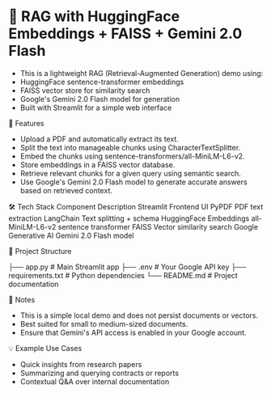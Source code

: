 # 📄 RAG with HuggingFace Embeddings + FAISS + Gemini 2.0 Flash
- This is a lightweight RAG (Retrieval-Augmented Generation) demo using:
- HuggingFace sentence-transformer embeddings
- FAISS vector store for similarity search
- Google's Gemini 2.0 Flash model for generation
- Built with Streamlit for a simple web interface

🚀 Features
- Upload a PDF and automatically extract its text.
- Split the text into manageable chunks using CharacterTextSplitter.
- Embed the chunks using sentence-transformers/all-MiniLM-L6-v2.
- Store embeddings in a FAISS vector database.
- Retrieve relevant chunks for a given query using semantic search.
- Use Google's Gemini 2.0 Flash model to generate accurate answers based on retrieved context.

🛠️ Tech Stack
Component	Description
Streamlit	Frontend UI
PyPDF	PDF text extraction
LangChain	Text splitting + schema
HuggingFace Embeddings	all-MiniLM-L6-v2 sentence transformer
FAISS	Vector similarity search
Google Generative AI	Gemini 2.0 Flash model

📁 Project Structure

├── app.py               # Main Streamlit app
├── .env                 # Your Google API key
├── requirements.txt     # Python dependencies
└── README.md            # Project documentation

📌 Notes
- This is a simple local demo and does not persist documents or vectors.
- Best suited for small to medium-sized documents.
- Ensure that Gemini's API access is enabled in your Google account.

💡 Example Use Cases
- Quick insights from research papers
- Summarizing and querying contracts or reports
- Contextual Q&A over internal documentation

